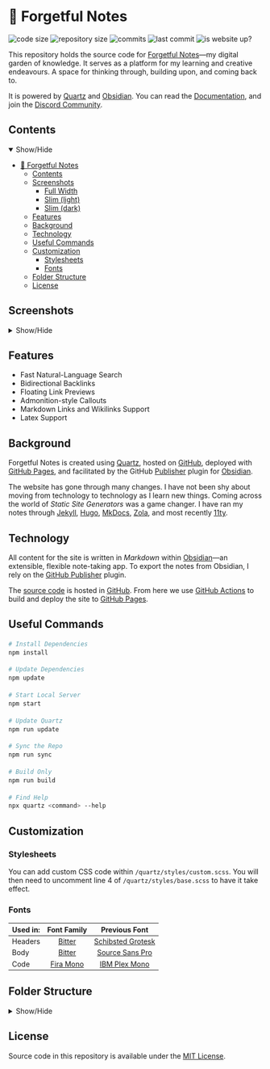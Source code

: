 # 🌱 Forgetful Notes

![code size](https://img.shields.io/github/languages/code-size/semanticdata/forgetful-notes)
![repository size](https://img.shields.io/github/repo-size/semanticdata/forgetful-notes)
![commits](https://img.shields.io/github/commit-activity/t/semanticdata/forgetful-notes)
![last commit](https://img.shields.io/github/last-commit/semanticdata/forgetful-notes)
![is website up?](https://img.shields.io/website/https/forgetfulnotes.com.svg)

This repository holds the source code for [Forgetful Notes](https://forgetfulnotes.com)—my digital garden of knowledge. It serves as a platform for my learning and creative endeavours. A space for thinking through, building upon, and coming back to.

It is powered by [Quartz](https://github.com/jackyzha0/quartz/) and [Obsidian](https://obsidian.md). You can read the [Documentation](https://quartz.jzhao.xyz/), and join the [Discord Community](https://discord.gg/cRFFHYye7t).

## Contents

<details open>
<summary>Show/Hide</summary>

- [🌱 Forgetful Notes](#-forgetful-notes)
  - [Contents](#contents)
  - [Screenshots](#screenshots)
    - [Full Width](#full-width)
    - [Slim (light)](#slim-light)
    - [Slim (dark)](#slim-dark)
  - [Features](#features)
  - [Background](#background)
  - [Technology](#technology)
  - [Useful Commands](#useful-commands)
  - [Customization](#customization)
    - [Stylesheets](#stylesheets)
    - [Fonts](#fonts)
  - [Folder Structure](#folder-structure)
  - [License](#license)

</details>

## Screenshots

<details>
<summary>Show/Hide</summary>

### Full Width

<img alt="Website Screenshot" src="screenshot-full.png" width="720px" />

### Slim (light)

<img alt="Website Screenshot" src="screenshot-light.png" width="360px" />

### Slim (dark)

<img alt="Website Screenshot" src="screenshot-dark.png" width="360px" />

</details>

## Features

- Fast Natural-Language Search
- Bidirectional Backlinks
- Floating Link Previews
- Admonition-style Callouts
- Markdown Links and Wikilinks Support
- Latex Support

## Background

Forgetful Notes is created using [Quartz](https://github.com/jackyzha0/quartz), hosted on [GitHub](https://github.com/), deployed with [GitHub Pages](https://pages.github.com/), and facilitated by the GitHub [Publisher](https://github.com/ObsidianPublisher) plugin for [Obsidian](https://obsidian.md/).

The website has gone through many changes. I have not been shy about moving from technology to technology as I learn new things. Coming across the world of _Static Site Generators_ was a game changer. I have ran my notes through [Jekyll](https://jekyllrb.com/), [Hugo](https://gohugo.io/), [MkDocs](https://squidfunk.github.io/mkdocs-material/), [Zola](https://www.getzola.org/), and most recently [11ty](https://11ty.dev).

## Technology

All content for the site is written in _Markdown_ within [Obsidian](https://obsidian.md/)—an extensible, flexible note-taking app. To export the notes from Obsidian, I rely on the [GitHub Publisher](https://github.com/ObsidianPublisher) plugin.

The [source code](https://github.com/semanticdata/forgetful-notes) is hosted in [GitHub](https://github.com/). From here we use [GitHub Actions](https://github.com/features/actions) to build and deploy the site to [GitHub Pages](https://pages.github.com/).

## Useful Commands

```sh
# Install Dependencies
npm install

# Update Dependencies
npm update

# Start Local Server
npm start

# Update Quartz
npm run update

# Sync the Repo
npm run sync

# Build Only
npm run build

# Find Help
npx quartz <command> --help
```

## Customization

### Stylesheets

You can add custom CSS code within `/quartz/styles/custom.scss`. You will then need to uncomment line 4 of `/quartz/styles/base.scss` to have it take effect.

### Fonts

| Used in: |                       Font Family                        |                              Previous Font                               |
| -------- | :------------------------------------------------------: | :----------------------------------------------------------------------: |
| Headers  |    [Bitter](https://fonts.google.com/specimen/Bitter)    | [Schibsted Grotesk](https://fonts.google.com/specimen/Schibsted+Grotesk) |
| Body     |    [Bitter](https://fonts.google.com/specimen/Bitter)    |    [Source Sans Pro](https://fonts.google.com/specimen/Source+Sans+3)    |
| Code     | [Fira Mono](https://fonts.google.com/specimen/Fira+Mono) |     [IBM Plex Mono](https://fonts.google.com/specimen/IBM+Plex+Mono)     |

## Folder Structure

<details>
<summary>Show/Hide</summary>

```plaintext
.
├── .github/
│   └── workflows/
│       ├── build.yml
│       └── deploy.yml
├── content/
│   ├── notes.md
│   ├── pages.md
│   └── ...
├── docs/
│   ├── documentation.md
│   └── ...
├── quartz/
│   ├── cli/
│   │   ├── args.js
│   │   ├── constants.js
│   │   ├── handlers.js
│   │   └── helpers.js
│   ├── components/
│   │   ├── pages/
│   │   ├── scripts/
│   │   ├── styles/
│   │   ├── Backlinks.tsx
│   │   ├── Explorer.tsx
│   │   └── ...
│   ├── plugins/
│   │   ├── emitters/
│   │   ├── filters/
│   │   ├── transformers/
│   │   ├── index.ts
│   │   ├── types.ts
│   │   └── vfile.ts
│   ├── processors/
│   │   ├── emit.ts
│   │   ├── filter.ts
│   │   └── parse.ts
│   ├── static/
│   │   ├── favicon.ico
│   │   ├── site.manifest
│   │   └── ...
│   ├── styles/
│   │   ├── base.scss
│   │   ├── callouts.scss
│   │   ├── custom.scss
│   │   ├── syntax.scss
│   │   └── variables.scss
│   ├── util/
│   │   ├── theme.ts
│   │   ├── jsx.tsx
│   │   └── ...
│   ├── bootstrp.cli.mjs
│   ├── bootstrap-worker.njs
│   ├── build.ts
│   ├── cfg.ts
│   └── worker.ts
├── .gitattributes
├── .gitignore
├── .npmrc
├── .prettierignore
├── .prettierrc
├── Dockerfile
├── LICENSE
├── README.md
├── globals.d.ts
├── index.d.ts
├── package-lock.json
├── package.json
├── quartz.config.ts
├── quartz.layout.ts
├── screenshot.png
└── tsconfig.json
```

</details>

## License

Source code in this repository is available under the [MIT License](LICENSE).
